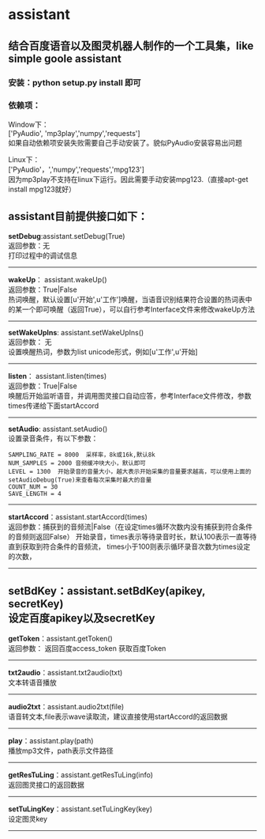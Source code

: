 # assistant
## 结合百度语音以及图灵机器人制作的一个工具集，like simple goole assistant

### 安装：python setup.py install 即可

### 依赖项：
Window下：   
['PyAudio', 'mp3play','numpy','requests']        
如果自动依赖项安装失败需要自己手动安装了。貌似PyAudio安装容易出问题

Linux下：       
['PyAudio'，','numpy','requests','mpg123']   
因为mp3play不支持在linux下运行。因此需要手动安装mpg123.（直接apt-get install mpg123就好）


## assistant目前提供接口如下： 
**setDebug**:assistant.setDebug(True)   
返回参数：无   
打印过程中的调试信息

---
**wakeUp**：
    assistant.wakeUp()        
    返回参数：True|False   
    热词唤醒，默认设置[u'开始',u'工作']唤醒，当语音识别结果符合设置的热词表中的某一个即可唤醒（返回True），可以自行参考Interface文件来修改wakeUp方法   

---
**setWakeUpIns**: assistant.setWakeUpIns()   
返回参数： 无  
设置唤醒热词，参数为list unicode形式，例如[u'工作',u'开始]

---

**listen**： assistant.listen(times)   
    返回参数：True|False   
    唤醒后开始监听语音，并调用图灵接口自动应答，参考Interface文件修改，参数times传递给下面startAccord     

---

**setAudio**: assistant.setAudio()   
设置录音条件，有以下参数：
    
    SAMPLING_RATE = 8000  采样率，8k或16k,默认8k
    NUM_SAMPLES = 2000 音频缓冲块大小，默认即可
    LEVEL = 1300  开始录音的音量大小，越大表示开始采集的音量要求越高，可以使用上面的setAudioDebug(True)来查看每次采集时最大的音量
    COUNT_NUM = 30
    SAVE_LENGTH = 4
    

---

**startAccord**：assistant.startAccord(times)    
    返回参数：捕获到的音频流|False（在设定times循环次数内没有捕获到符合条件的音频则返回False）
    开始录音，times表示等待录音时长，默认100表示一直等待直到获取到符合条件的音频流，
    times小于100则表示循环录音次数为times设定的次数，

---

**setBdKey**：assistant.setBdKey(apikey, secretKey)    
    设定百度apikey以及secretKey
---

**getToken**：assistant.getToken()    
    返回参数： 返回百度access_token
    获取百度Token

---

**txt2audio**：assistant.txt2audio(txt)   
    文本转语音播放

---

**audio2txt**：assistant.audio2txt(file)   
    语音转文本,file表示wave读取流，建议直接使用startAccord的返回数据

---

**play**：assistant.play(path)   
    播放mp3文件，path表示文件路径

---

**getResTuLing**：assistant.getResTuLing(info)   
    返回图灵接口的返回数据

---

**setTuLingKey**：assistant.setTuLingKey(key)   
    设定图灵key

---


